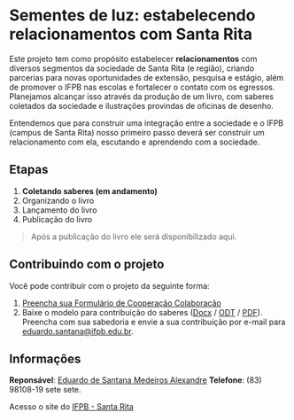 # Sementes de luz: estabelecendo relacionamentos com Santa Rita

Este projeto tem como propósito estabelecer **relacionamentos** com diversos segmentos da sociedade de Santa Rita (e região), criando parcerias para novas oportunidades de extensão, pesquisa e estágio, além de promover o IFPB nas escolas e fortalecer o contato com os egressos. Planejamos alcançar isso através da produção de um livro, com saberes coletados da sociedade e ilustrações provindas de oficinas de desenho.

Entendemos que para construir uma integração entre a sociedade e o IFPB (campus de Santa Rita) nosso primeiro passo deverá ser construir um relacionamento com ela, escutando e aprendendo com a sociedade.

## Etapas

1. **Coletando saberes (em andamento)**
2. Organizando o livro
3. Lançamento do livro
4. Publicação do livro

> Após a publicação do livro ele será disponibilizado aqui.

## Contribuindo com o projeto

Você pode contribuir com o projeto da seguinte forma:

1. [Preencha sua Formulário de Cooperação Colaboração](https://forms.gle/WPJnTrnum7uRZZk4A)
2. Baixe o modelo para contribuição do saberes ([Docx](https://github.com/ifpb-sr/extensao-projeto-sementes-de-luz/raw/master/contribuicao-de-saberes.docx) / [ODT](https://github.com/ifpb-sr/extensao-projeto-sementes-de-luz/raw/master/contribuicao-de-saberes.odt) / [PDF](https://github.com/ifpb-sr/extensao-projeto-sementes-de-luz/raw/master/contribuicao-de-saberes.pdf)). Preencha com sua sabedoria e envie a sua contribuição por e-mail para [eduardo.santana@ifpb.edu.br](mailto:eduardo.santana@ifpb.edu.br).

## Informações

**Reponsável**: [Eduardo de Santana Medeiros Alexandre](mailto:eduardo.santana@ifpb.edu.br)
**Telefone**: (83) 98108-19 sete sete.

Acesso o site do [IFPB - Santa Rita](https://www.ifpb.edu.br/santarita)
